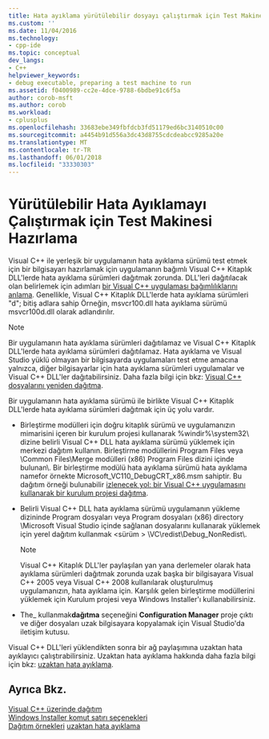 ```yaml
---
title: Hata ayıklama yürütülebilir dosyayı çalıştırmak için Test Makinesi hazırlama | Microsoft Docs
ms.custom: ''
ms.date: 11/04/2016
ms.technology:
- cpp-ide
ms.topic: conceptual
dev_langs:
- C++
helpviewer_keywords:
- debug executable, preparing a test machine to run
ms.assetid: f0400989-cc2e-4dce-9788-6bdbe91c6f5a
author: corob-msft
ms.author: corob
ms.workload:
- cplusplus
ms.openlocfilehash: 33683ebe349fbfdcb3fd51179ed6bc3140510c00
ms.sourcegitcommit: a4454b91d556a3dc43d8755cdcdeabcc9285a20e
ms.translationtype: MT
ms.contentlocale: tr-TR
ms.lasthandoff: 06/01/2018
ms.locfileid: "33330303"
---
```

# <a name="preparing-a-test-machine-to-run-a-debug-executable"></a>Yürütülebilir Hata Ayıklamayı Çalıştırmak için Test Makinesi Hazırlama
Visual C++ ile yerleşik bir uygulamanın hata ayıklama sürümü test etmek için bir bilgisayarı hazırlamak için uygulamanın bağımlı Visual C++ Kitaplık DLL'lerde hata ayıklama sürümleri dağıtmak zorunda. DLL'leri dağıtılacak olan belirlemek için adımları [bir Visual C++ uygulaması bağımlılıklarını anlama](../ide/understanding-the-dependencies-of-a-visual-cpp-application.md). Genellikle, Visual C++ Kitaplık DLL'lerde hata ayıklama sürümleri "d"; bitiş adlara sahip Örneğin, msvcr100.dll hata ayıklama sürümü msvcr100d.dll olarak adlandırılır.  
  
> [!NOTE]
>  Bir uygulamanın hata ayıklama sürümleri dağıtılamaz ve Visual C++ Kitaplık DLL'lerde hata ayıklama sürümleri dağıtılamaz. Hata ayıklama ve Visual Studio yüklü olmayan bir bilgisayarda uygulamaları test etme amacına yalnızca, diğer bilgisayarlar için hata ayıklama sürümleri uygulamalar ve Visual C++ DLL'ler dağıtabilirsiniz. Daha fazla bilgi için bkz: [Visual C++ dosyalarını yeniden dağıtma](../ide/redistributing-visual-cpp-files.md).  
  
 Bir uygulamanın hata ayıklama sürümü ile birlikte Visual C++ Kitaplık DLL'lerde hata ayıklama sürümleri dağıtmak için üç yolu vardır.  
  
-   Birleştirme modülleri için doğru kitaplık sürümü ve uygulamanızın mimarisini içeren bir kurulum projesi kullanarak %windir%\system32\ dizine belirli Visual C++ DLL hata ayıklama sürümü yüklemek için merkezi dağıtım kullanın. Birleştirme modüllerini Program Files veya \Common Files\Merge modülleri (x86) Program Files dizini içinde bulunan\\. Bir birleştirme modülü hata ayıklama sürümü hata ayıklama namefor örnekte Microsoft_VC110_DebugCRT_x86.msm sahiptir. Bu dağıtım örneği bulunabilir [izlenecek yol: bir Visual C++ uygulamasını kullanarak bir kurulum projesi dağıtma](../ide/walkthrough-deploying-a-visual-cpp-application-by-using-a-setup-project.md).  
  
-   Belirli Visual C++ DLL hata ayıklama sürümü uygulamanın yükleme dizininde Program dosyaları veya Program dosyaları (x86) directory \Microsoft Visual Studio içinde sağlanan dosyalarını kullanarak yüklemek için yerel dağıtım kullanmak \<sürüm > \VC\redist\Debug_NonRedist\\.  
  
    > [!NOTE]
    >  Visual C++ Kitaplık DLL'ler paylaşılan yan yana derlemeler olarak hata ayıklama sürümleri dağıtmak zorunda uzak başka bir bilgisayara Visual C++ 2005 veya Visual C++ 2008 kullanılarak oluşturulmuş uygulamanızın, hata ayıklama için. Karşılık gelen birleştirme modüllerini yüklemek için Kurulum projesi veya Windows Installer'ı kullanabilirsiniz.  
  
-   The_ kullanmak**dağıtma** seçeneğini **Configuration Manager** proje çıktı ve diğer dosyaları uzak bilgisayara kopyalamak için Visual Studio'da iletişim kutusu. 
  
 Visual C++ DLL'leri yüklendikten sonra bir ağ paylaşımına uzaktan hata ayıklayıcı çalıştırabilirsiniz. Uzaktan hata ayıklama hakkında daha fazla bilgi için bkz: [uzaktan hata ayıklama](/visualstudio/debugger/remote-debugging.md).  
  
## <a name="see-also"></a>Ayrıca Bkz.  
 
 [Visual C++ üzerinde dağıtım](../ide/deployment-in-visual-cpp.md)   
 [Windows Installer komut satırı seçenekleri](http://msdn.microsoft.com/library/windows/desktop/aa367988.aspx)   
 [Dağıtım örnekleri](../ide/deployment-examples.md) [uzaktan hata ayıklama](/visualstudio/debugger/remote-debugging.md)